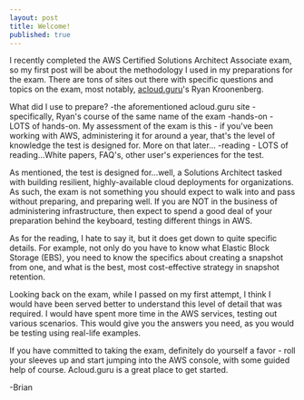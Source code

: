 ```yaml
---
layout: post
title: Welcome!
published: true
---
```


I recently completed the AWS Certified Solutions Architect Associate exam, so my first post will be about the methodology I used in my preparations for the exam. There are tons of sites out there with specific questions and topics on the exam, most notably, [acloud.guru](www.acloud.guru)'s Ryan Kroonenberg. 

What did I use to prepare?
-the aforementioned acloud.guru site - specifically, Ryan's course of the same name of the exam
-hands-on - LOTS of hands-on. My assessment of the exam is this - if you've been working with AWS, administering it for around a year, that's the level of knowledge the test is designed for. More on that later...
-reading - LOTS of reading...White papers, FAQ's, other user's experiences for the test.

As mentioned, the test is designed for...well, a Solutions Architect tasked with building resilient, highly-available cloud deployments for organizations. As such, the exam is not something you should expect to walk into and pass without preparing, and preparing well. If you are NOT in the business of administering infrastructure, then expect to spend a good deal of your preparation behind the keyboard, testing different things in AWS. 

As for the reading, I hate to say it, but it does get down to quite specific details. For example, not only do you have to know what Elastic Block Storage (EBS), you need to know the specifics about creating a snapshot from one, and what is the best, most cost-effective strategy in snapshot retention.

Looking back on the exam, while I passed on my first attempt, I think I would have been served better to understand this level of detail that was required. I would have spent more time in the AWS services, testing out various scenarios. This would give you the answers you need, as you would be testing using real-life examples.

If you have committed to taking the exam, definitely do yourself a favor - roll your sleeves up and start jumping into the AWS console, with some guided help of course. Acloud.guru is a great place to get started.

-Brian
